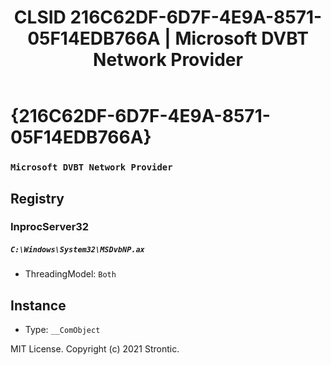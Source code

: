 ﻿---
title: "CLSID 216C62DF-6D7F-4E9A-8571-05F14EDB766A | Microsoft DVBT Network Provider"
excerpt: What is COM-Object CLSID 216C62DF-6D7F-4E9A-8571-05F14EDB766A?
---

# {216C62DF-6D7F-4E9A-8571-05F14EDB766A}

### `Microsoft DVBT Network Provider`

## Registry


### InprocServer32

##### `C:\Windows\System32\MSDvbNP.ax`
* ThreadingModel: `Both`

## Instance

* Type: `__ComObject`

MIT License. Copyright (c) 2021 Strontic.


